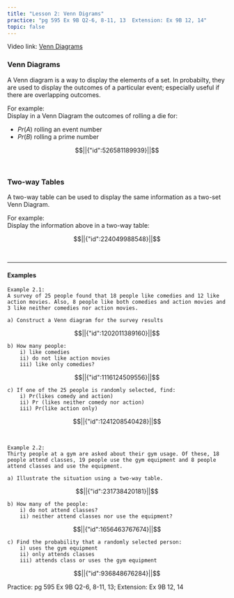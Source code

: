 ```yaml
---
title: "Lesson 2: Venn Digrams"
practice: "pg 595 Ex 9B Q2-6, 8-11, 13  Extension: Ex 9B 12, 14"
topic: false
---
```

Video link: [Venn Diagrams](https://ivanhoegirlsviceduau.sharepoint.com/:v:/s/LashPrivate/EXe9CCWcwsxIg1Itt61hiAoBHrJSCl2mbBHvD3gji_WfUg?e=1peB7k)  

### Venn Diagrams

A Venn diagram is a way to display the elements of a set. In probabilty, they are used to display the outcomes of a particular event; especially useful if there are overlapping outcomes.

For example:  
Display in a Venn Diagram the outcomes of rolling a die for:

- $Pr(A)$ rolling an event number
- $Pr(B)$ rolling a prime number

```math
||{"id":526581189939}||
```
<br>

### Two-way Tables

A two-way table can be used to display the same information as a two-set Venn Diagram.

For example:  
Display the information above in a two-way table:

```math
||{"id":224049988548}||
```
<br>

---

#### Examples

    Example 2.1:  
    A survey of 25 people found that 18 people like comedies and 12 like action movies. Also, 8 people like both comedies and action movies and 3 like neither comedies nor action movies.  
    
    a) Construct a Venn diagram for the survey results  

```math
||{"id":1202011389160}||
```

    b) How many people:  
        i) like comedies  
        ii) do not like action movies  
        iii) like only comedies?  

```math
||{"id":1116124509556}||
```

    c) If one of the 25 people is randomly selected, find:  
        i) Pr(likes comedy and action)  
        ii) Pr (likes neither comedy nor action)  
        iii) Pr(like action only)  

```math
||{"id":1241208540428}||
```

<br>



    Example 2.2:  
    Thirty people at a gym are asked about their gym usage. Of these, 18 people attend classes, 19 people use the gym equipment and 8 people attend classes and use the equipment.
    
    a) Illustrate the situation using a two-way table.

```math
||{"id":231738420181}||
```

    b) How many of the people:
        i) do not attend classes?
        ii) neither attend classes nor use the equipment?

```math
||{"id":1656463767674}||
```

    c) Find the probability that a randomly selected person:
        i) uses the gym equipment
        ii) only attends classes
        iii) attends class or uses the gym equipment

```math
||{"id":936848676284}||
```

Practice: pg 595 Ex 9B Q2-6, 8-11, 13;  Extension: Ex 9B 12, 14